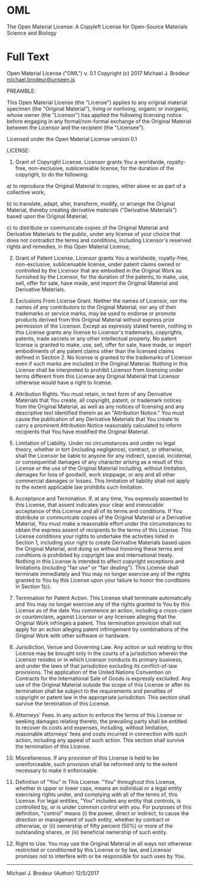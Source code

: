 # OML
The Open Material License: A Copyleft License for Open-Source Materials Science and Biology


# Full Text

Open Material License ("OML") v. 0.1
Copyright (c) 2017 Michael J. Brodeur <michael.brodeur@unseen.is>


PREAMBLE:

This Open Material License (the "License") applies to any original material specimen
(the "Original Material"), living or nonliving, organic or inorganic,
whose owner (the "Licensor") has applied the following licensing notice before engaging in
any formal/non-formal exchange of the Original Material between the Licensor and the recipient (the "Licensee").

Licensed under the Open Material License version 0.1


LICENSE:

1) Grant of Copyright License. Licensor grants You a worldwide, royalty-free, non-exclusive, sublicensable license, for the duration of the copyright, to do the following:

a) to reproduce the Original Material in copies, either alone or as part of a collective work;

b) to translate, adapt, alter, transform, modify, or arrange the Original Material, thereby creating derivative materials ("Derivative Materials") based upon the Original Material;

c) to distribute or communicate copies of the Original Material and Derivative Materials to the public, under any license of your choice that does not contradict the terms and conditions, including Licensor's reserved rights and remedies, in this Open Material License;


2) Grant of Patent License. Licensor grants You a worldwide, royalty-free, non-exclusive, sublicensable license, under patent claims owned or controlled by the Licensor that are embodied in the Original Work as furnished by the Licensor, for the duration of the patents, to make, use, sell, offer for sale, have made, and import the Original Material and Derivative Materials.


3) Exclusions From License Grant. Neither the names of Licensor, nor the names of any contributors to the Original Material, nor any of their trademarks or service marks, may be used to endorse or promote products derived from this Original Material without express prior permission of the Licensor. Except as expressly stated herein, nothing in this License grants any license to Licensor's trademarks, copyrights, patents, trade secrets or any other intellectual property. No patent license is granted to make, use, sell, offer for sale, have made, or import embodiments of any patent claims other than the licensed claims defined in Section 2. No license is granted to the trademarks of Licensor even if such marks are included in the Original Material. Nothing in this License shall be interpreted to prohibit Licensor from licensing under terms different from this License any Original Material that Licensor otherwise would have a right to license.


4) Attribution Rights. You must retain, in text form of any Derivative Materials that You create, all copyright, patent, or trademark notices from the Original Material, as well as any notices of licensing and any descriptive text identified therein as an "Attribution Notice." You must cause the publication of any Derivative Materials that You create to carry a prominent Attribution Notice reasonably calculated to inform recipients that You have modified the Original Material.


5) Limitation of Liability. Under no circumstances and under no legal theory, whether in tort (including negligence), contract, or otherwise, shall the Licensor be liable to anyone for any indirect, special, incidental, or consequential damages of any character arising as a result of this License or the use of the Original Material including, without limitation, damages for loss of goodwill, work stoppage, or any and all other commercial damages or losses. This limitation of liability shall not apply to the extent applicable law prohibits such limitation.


6) Acceptance and Termination. If, at any time, You expressly assented to this License, that assent indicates your clear and irrevocable acceptance of this License and all of its terms and conditions. If You distribute or communicate copies of the Original Material or a Derivative Material, You must make a reasonable effort under the circumstances to obtain the express assent of recipients to the terms of this License. This License conditions your rights to undertake the activities listed in Section 1, including your right to create Derivative Materials based upon the Original Material, and doing so without honoring these terms and conditions is prohibited by copyright law and international treaty. Nothing in this License is intended to affect copyright exceptions and limitations (including "fair use" or "fair dealing"). This License shall terminate immediately and You may no longer exercise any of the rights granted to You by this License upon your failure to honor the conditions in Section 1(c).


7) Termination for Patent Action. This License shall terminate automatically and You may no longer exercise any of the rights granted to You by this License as of the date You commence an action, including a cross-claim or counterclaim, against Licensor or any licensee alleging that the Original Work infringes a patent. This termination provision shall not apply for an action alleging patent infringement by combinations of the Original Work with other software or hardware.


8) Jurisdiction, Venue and Governing Law. Any action or suit relating to this License may be brought only in the courts of a jurisdiction wherein the Licensor resides or in which Licensor conducts its primary business, and under the laws of that jurisdiction excluding its conflict-of-law provisions. The application of the United Nations Convention on Contracts for the International Sale of Goods is expressly excluded. Any use of the Original Material outside the scope of this License or after its termination shall be subject to the requirements and penalties of copyright or patent law in the appropriate jurisdiction. This section shall survive the termination of this License.


9) Attorneys' Fees. In any action to enforce the terms of this License or seeking damages relating thereto, the prevailing party shall be entitled to recover its costs and expenses, including, without limitation, reasonable attorneys' fees and costs incurred in connection with such action, including any appeal of such action. This section shall survive the termination of this License.


10) Miscellaneous. If any provision of this License is held to be unenforceable, such provision shall be reformed only to the extent necessary to make it enforceable.


11) Definition of "You" in This License. "You" throughout this License, whether in upper or lower case, means an individual or a legal entity exercising rights under, and complying with all of the terms of, this License. For legal entities, "You" includes any entity that controls, is controlled by, or is under common control with you. For purposes of this definition, "control" means (i) the power, direct or indirect, to cause the direction or management of such entity, whether by contract or otherwise, or (ii) ownership of fifty percent (50%) or more of the outstanding shares, or (iii) beneficial ownership of such entity.


12) Right to Use. You may use the Original Material in all ways not otherwise restricted or conditioned by this License or by law, and Licensor promises not to interfere with or be responsible for such uses by You.


---
Michael J. Brodeur (Author)
12/5/2017
